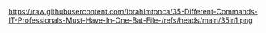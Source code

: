 https://raw.githubusercontent.com/ibrahimtonca/35-Different-Commands-IT-Professionals-Must-Have-In-One-Bat-File-/refs/heads/main/35in1.png

